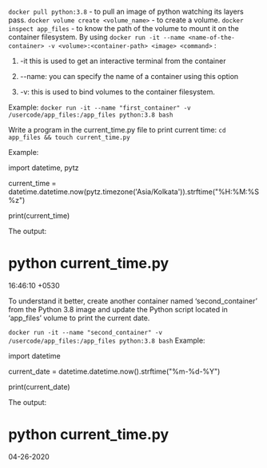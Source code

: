 `docker pull python:3.8` - to pull an image of python watching its layers pass.
`docker volume create <volume_name>` - to create a volume.
`docker inspect app_files` - to know the path of the volume to mount it on the container filesystem.
By using `docker run -it --name <name-of-the-container> -v <volume>:<container-path> <image> <command>` :

1. -it this is used to get an interactive terminal from the container

2. --name: you can specify the name of a container using this option

3. -v: this is used to bind volumes to the container filesystem.

Example: `docker run -it --name "first_container" -v /usercode/app_files:/app_files python:3.8 bash`

Write a program in the current_time.py file to print current time: `cd app_files && touch current_time.py`

Example:

import datetime, pytz

current_time = datetime.datetime.now(pytz.timezone('Asia/Kolkata')).strftime("%H:%M:%S %z")

print(current_time)

The output:
# python current_time.py 
16:46:10 +0530

To understand it better, create another container named ‘second_container’ from the Python 3.8 image and update the Python script located in ‘app_files’ volume to print the current date.

`docker run -it --name "second_container" -v /usercode/app_files:/app_files python:3.8 bash`
Example:

import datetime

current_date = datetime.datetime.now().strftime("%m-%d-%Y")

print(current_date)

The output:
# python current_time.py 
04-26-2020
